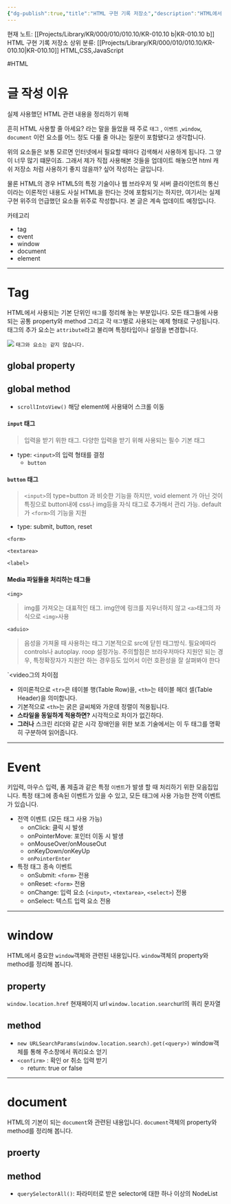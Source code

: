 ```yaml
---
{"dg-publish":true,"title":"HTML 구현 기록 저장소","description":"HTML에서 실제로 사용했던 구현에 필요한 태그, 메소드, 속성, 이벤트 등을 정리해 놓은 글입니다. 보통 인터넷에서 필요할 때마다 가져와서 쓰긴 하지만, 실제 사용해 놓았던 것을 정리해 놓으면 본인에게도, 남들에게 소개할 떄도 좋을 것 같아 기록해봅니다.","permalink":"/projects/library/kr/000/010/010-10/kr-010-10-b/","dgPassFrontmatter":true,"noteIcon":"0","created":"2025-01-11T18:09:22.655+09:00","updated":"2025-03-25T20:55:56.737+09:00"}
---
```


현재 노트: [[Projects/Library/KR/000/010/010.10/KR-010.10 b\|KR-010.10 b]] HTML 구현 기록 저장소
상위 분류: [[Projects/Library/KR/000/010/010.10/KR-010.10\|KR-010.10]] HTML,CSS,JavaScript

#HTML

# 글 작성 이유
실제 사용했던 HTML 관련 내용을 정리하기 위해

흔히 HTML 사용할 줄 아세요? 라는 말을 들었을 때 주로 `태그` , `이벤트` ,`window`, `document` 이런 요소를 어느 정도 다룰 줄 아냐는 질문이 포함됐다고 생각합니다.

위의 요소들은 보통 모르면 인터넷에서 필요할 때마다 검색해서 사용하게 됩니다. 그 양이 너무 많기 떄문이죠. 그래서 제가 직접 사용해본 것들을 업데이트 해놓으면 html 캐쉬 저장소 처럼 사용하기 좋지 않을까? 싶어 작성하는 글입니다.

물론 HTML의 경우 HTML5의 특정 기술이나 웹 브라우저 및 서버 클라이언트의 통신이라는 이론적인 내용도 사실 HTML을 한다는 것에 포함되기는 하지만, 여기서는 실제 구현 위주의 언급했던 요소들 위주로 작성합니다. 본 글은 계속 업데이트 예정입니다.

카테고리
- tag
- event
- window
- document
- element


---
# Tag
HTML에서 사용되는 기본 단위인 `태그`를 정리해 놓는 부분입니다. 모든 태그들에 사용되는 공통 property와 method 그리고 각 `태그`별로 사용되는 예제 형태로 구성됩니다.
태그의 추가 요소는 `attribute`라고 불리며 특정타입이나 설정을 변경합니다.

![](https://developer.mozilla.org/ko/docs/Glossary/Element/anatomy-of-an-html-element.png)
`태그와 요소는 같지 않습니다.` 



## global property

## global method
- `scrollIntoView()` 해당 element에 사용돼어 스크롤 이동

#### `input` 태그
> 입력을 받기 위한 태그. 다양한 입력을 받기 위해 사용되는 필수 기본 태그
- type: `<input>`의 입력 형태를 결정
	- `button`

#### `button` 태그
>`<input>`의 type=button 과 비슷한 기능을 하지만, void element 가 아닌 것이 특징으로 button내에 css나 img등을 자식 태그로 추가해서 관리 가능. default 가 `<form>`의 기능을 지원
- type: submit, button, reset
  
`<form>`

`<textarea>`     

`<label>`


#### Media 파일들을 처리하는 태그들
`<img>`
> img를 가져오는 대표적인 태그. img안에 링크를 지우너하지 않고 `<a>`태그의 자식으로 `<img>`사용

`<aduio>`
> 음성을 가져올 때 사용하는 태그 기본적으로 src에 닫힌 태그방식. 필요에따라 controls나 autoplay. roop 설정가능. 
> 주의할점은 브라우저마다 지원안 되는 경우, 특정확장자가 지원안 하는 경우등도 있어서 이런 호환성을 잘 살펴봐야 한다

`<video그의 차이점
- 의미론적으로 `<tr>`은 테이블 행(Table Row)을, `<th>`는 테이블 헤더 셀(Table Header)을 의미합니다.
- 기본적으로 `<th>`는 굵은 글씨체와 가운데 정렬이 적용됩니다.
- **스타일을 동일하게 적용하면?** 시각적으로 차이가 없긴하다. 
- **그러나** 스크린 리더와 같은 시각 장애인을 위한 보조 기술에서는 이 두 태그를 명확히 구분하여 읽어줍니다.


---
# Event
키입력, 마우스 입력, 폼 제출과 같은 특정 `이벤트`가 발생 할 때 처리하기 위한 모음집입니다. 특정 태그에 종속된 이벤트가 있을 수 있고, 모든 태그에 사용 가능한 전역 이벤트가 있습니다.


- 전역 이벤트 (모든 태그 사용 가능)
    - onClick: 클릭 시 발생
    - onPointerMove: 포인터 이동 시 발생
    - onMouseOver/onMouseOut
    - onKeyDown/onKeyUp
    - `onPointerEnter`
- 특정 태그 종속 이벤트
    - onSubmit: `<form>` 전용
    - onReset: `<form>` 전용
    - onChange: 입력 요소 (`<input>`, `<textarea>`, `<select>`) 전용
    - onSelect: 텍스트 입력 요소 전용


---
# window
HTML에서 중요한 `window`객체와 관련된 내용입니다. `window`객체의 property와 method를 정리해 봅니다.

## property

`window.location.href` 현재페이지 url
`window.location.search`url의 쿼리 문자열 

## method
- `new URLSearchParams(window.location.search).get(<query>)` window객체를 통해 주소창에서 쿼리요소 얻기
- `<confirm>` : 확인 or 취소 입력 받기
	- return: true or false




---
# document
HTML의 기본이 되는 `document`와 관련된 내용입니다. `document`객체의 property와 method를 정리해 봅니다.

## proerty

## method
- `querySelectorAll()`: 파라미터로 받은 selector에 대한 하나 이상의 NodeList


